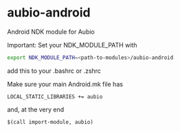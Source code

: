 # aubio-android
Android NDK module for Aubio


Important: Set your NDK_MODULE_PATH with 
```bash
export NDK_MODULE_PATH=<path-to-modules>/aubio-android
```
add this to your .bashrc or .zshrc

Make sure your main Android.mk file has 

```make
LOCAL_STATIC_LIBRARIES += aubio
```
and, at the very end
```make
$(call import-module, aubio)
```
